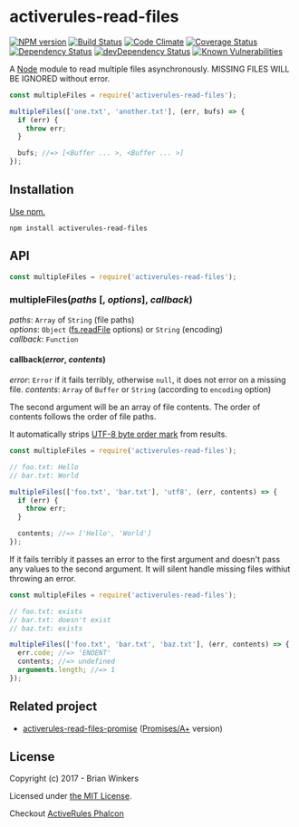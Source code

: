 # activerules-read-files 

[![NPM version](https://img.shields.io/npm/v/activerules-read-files.svg)](https://www.npmjs.com/package/activerules-read-files)
[![Build Status](https://travis-ci.org/bwinkers/activerules-read-files.svg?branch=master)](https://travis-ci.org/bwinkers/activerules-read-files)
[![Code Climate](https://codeclimate.com/github/bwinkers/activerules-read-files/badges/gpa.svg)](https://codeclimate.com/github/bwinkers/activerules-read-files)
[![Coverage Status](https://img.shields.io/coveralls/bwinkers/activerules-read-files.svg)](https://coveralls.io/github/bwinkers/activerules-read-files)
[![Dependency Status](https://img.shields.io/david/bwinkers/activerules-read-files.svg?label=deps)](https://david-dm.org/bwinkers/activerules-read-files)
[![devDependency Status](https://img.shields.io/david/dev/bwinkers/activerules-read-files.svg?label=devDeps)](https://david-dm.org/bwinkers/activerules-read-files#info=devDependencies)
[![Known Vulnerabilities](https://snyk.io/test/github/bwinkers/activerules-read-files/badge.svg)](https://snyk.io/test/github/bwinkers/activerules-read-files)


A [Node](https://nodejs.org/) module to read multiple files asynchronously.
MISSING FILES WILL BE IGNORED without error.


```javascript
const multipleFiles = require('activerules-read-files');

multipleFiles(['one.txt', 'another.txt'], (err, bufs) => {
  if (err) {
    throw err;
  }

  bufs; //=> [<Buffer ... >, <Buffer ... >]
});
```

## Installation

[Use npm.](https://docs.npmjs.com/cli/install)

```
npm install activerules-read-files
```

## API

```javascript
const multipleFiles = require('activerules-read-files');
```

### multipleFiles(*paths* [, *options*], *callback*)

*paths*: `Array` of `String` (file paths)  
*options*: `Object` ([fs.readFile] options) or `String` (encoding)  
*callback*: `Function`

#### callback(*error*, *contents*)

*error*: `Error` if it fails terribly, otherwise `null`, it does not error on a missing file.
*contents*: `Array` of `Buffer` or `String` (according to `encoding` option)

The second argument will be an array of file contents. The order of contents follows the order of file paths. 

It automatically strips [UTF-8 byte order mark](https://en.wikipedia.org/wiki/Byte_order_mark#UTF-8) from results.

```javascript
const multipleFiles = require('activerules-read-files');

// foo.txt: Hello
// bar.txt: World

multipleFiles(['foo.txt', 'bar.txt'], 'utf8', (err, contents) => {
  if (err) {
    throw err;
  }

  contents; //=> ['Hello', 'World']
});
```

If it fails terribly it passes an error to the first argument and doesn't pass any values to the second argument. It will silent handle missing files withiut throwing an error.

```javascript
const multipleFiles = require('activerules-read-files');

// foo.txt: exists
// bar.txt: doesn't exist
// baz.txt: exists

multipleFiles(['foo.txt', 'bar.txt', 'baz.txt'], (err, contents) => {
  err.code; //=> 'ENOENT'
  contents; //=> undefined
  arguments.length; //=> 1
});
```

## Related project

* [activerules-read-files-promise](https://github.com/bwinkers/activerules-read-files-promise) ([Promises/A+](https://promisesaplus.com/) version)

## License

Copyright (c) 2017 - Brian Winkers

Licensed under [the MIT License](./LICENSE). 

[fs.readFile]: https://nodejs.org/api/fs.html#fs_fs_readfile_filename_options_callback

Checkout [ActiveRules Phalcon](https://github.com/bwinkers/docker-php7-phalcon)
